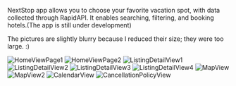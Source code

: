 NextStop app allows you to choose your favorite vacation spot, with data collected through RapidAPI. It enables searching, filtering, and booking hotels.(The app is still under development)

The pictures are slightly blurry because I reduced their size; they were too large. :)

![HomeViewPage1](https://github.com/user-attachments/assets/bef28ae3-e761-4c59-9ed2-bf3d133ef055)
![HomeViewPage2](https://github.com/user-attachments/assets/34e74fbf-fa95-4fd4-a02f-501a4505fa47)
![ListingDetailView1](https://github.com/user-attachments/assets/abb1c79e-5f29-43d0-b572-2cf153ac254d)
![ListingDetailView2](https://github.com/user-attachments/assets/143736b2-f10d-4197-b03e-9162159c1c49)
![ListingDetailView3](https://github.com/user-attachments/assets/683f2f89-e8bd-459a-a487-1a0cc9d2ef24)
![ListingDetailView4](https://github.com/user-attachments/assets/dc040df1-a63e-4855-9c3f-413d6d0e5961)
![MapView](https://github.com/user-attachments/assets/b112889c-3294-455c-8cc1-5051b999032c)
![MapView2](https://github.com/user-attachments/assets/5abf6882-f8c3-4774-9de7-d23635ff1e25)
![CalendarView](https://github.com/user-attachments/assets/c195768a-b322-4c1e-a770-4358e1920cd9)
![CancellationPolicyView](https://github.com/user-attachments/assets/9281cf39-eaf8-4fe7-8ebe-dd9990ec4b28)
